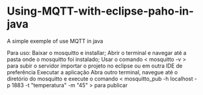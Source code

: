 # Using-MQTT-with-eclipse-paho-in-java
A simple exemple of use MQTT in java


Para uso:
Baixar o mosquitto e installar;
Abrir o terminal e navegar até a pasta onde o mosquitto foi instalado;
Usar o comando < mosquitto -v > para subir o servidor
importar o projeto no eclipse ou em outra IDE de preferência
Executar a aplicação
Abra outro terminal, navegue até o diretório do mosquitto e execute o comando < mosquitto_pub -h localhost -p 1883 -t "temperatura" -m "45" > para publicar